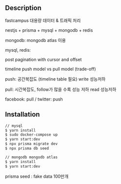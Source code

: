 ## Description

fastcampus 대용량 데이터 & 트래픽 처리

nestjs + prisma + mysql + mongodb + redis

mongodb: mongodb atlas 이용

mysql, redis: 

post pagination with cursor and offset

timeline push model vs pull model (trade-off)

push: 공간복잡도 (timeline table 필요) write 성능저하

pull: 시간복잡도, follow가 많을 수록 성능 저하 read 성능저하

facebook: pull / twitter: push

## Installation

```bash
// mysql
$ yarn install
$ sudo docker-compose up
$ yarn start:dev
$ npx prisma migrate dev
$ npx prisma db seed

// mongodb mongodb atlas
$ yarn install
$ yarn start:dev
```

prisma seed : fake data 100만개
